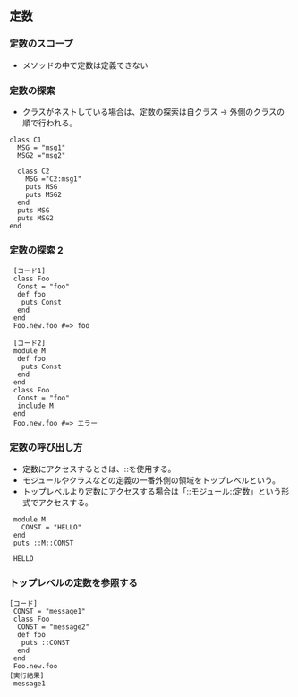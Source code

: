 ## 定数

### 定数のスコープ

- メソッドの中で定数は定義できない

### 定数の探索

- クラスがネストしている場合は、定数の探索は自クラス → 外側のクラスの順で行われる。

```
class C1
  MSG = "msg1"
  MSG2 ="msg2"

  class C2
    MSG ="C2:msg1"
    puts MSG
    puts MSG2
  end
  puts MSG
  puts MSG2
end
```

### 定数の探索 2

```
 [コード1]
 class Foo
  Const = "foo"
  def foo
   puts Const
  end
 end
 Foo.new.foo #=> foo

 [コード2]
 module M
  def foo
   puts Const
  end
 end
 class Foo
  Const = "foo"
  include M
 end
 Foo.new.foo #=> エラー
```

### 定数の呼び出し方

- 定数にアクセスするときは、::を使用する。
- モジュールやクラスなどの定義の一番外側の領域をトップレベルという。
- トップレベルより定数にアクセスする場合は「::モジュール::定数」という形式でアクセスする。

```
 module M
   CONST = "HELLO"
 end
 puts ::M::CONST

 HELLO
```

### トップレベルの定数を参照する

```
[コード]
 CONST = "message1"
 class Foo
  CONST = "message2"
  def foo
   puts ::CONST
  end
 end
 Foo.new.foo
[実行結果]
 message1
```
